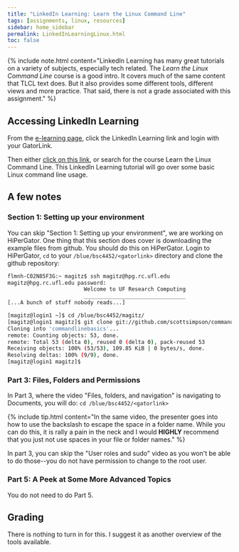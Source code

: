 ```yaml
---
title: "LinkedIn Learning: Learn the Linux Command Line"
tags: [assignments, linux, resources]
sidebar: home_sidebar
permalink: LinkedInLearningLinux.html
toc: false
---
```


{% include note.html content="LinkedIn Learning has many great tutorials on a variety of subjects, especially tech related. The *Learn the Linux Command Line* course is a good intro. It covers much of the same content that TLCL text does. But it also provides some different tools, different views and more practice. That said, there is not a grade associated with this assignment." %}

## Accessing LinkedIn Learning

From the [e-learning page](https://elearning.ufl.edu/), click the LinkedIn Learning link and login with your GatorLink.

Then either [click on this link](https://www.linkedin.com/learning/learning-linux-command-line-2/learning-linux-command-line?u=41282748), or search for the course Learn the Linux Command Line. This LinkedIn Learning tutorial will go over some basic Linux command line usage.

## A few notes

### Section 1: Setting up your environment

You can skip "Section 1: Setting up your environment", we are working on HiPerGator. One thing that this section does cover is downloading the example files from github. You should do this on HiPerGator. Login to HiPerGator, `cd` to your `/blue/bsc4452/<gatorlink>` directory and clone the github repository:

```bash
flmnh-C02N85F3G:~ magitz$ ssh magitz@hpg.rc.ufl.edu
magitz@hpg.rc.ufl.edu password: 
                        Welcome to UF Research Computing                        
                        ________________________________                        
[...A bunch of stuff nobody reads...]

[magitz@login1 ~]$ cd /blue/bsc4452/magitz/
[magitz@login1 magitz]$ git clone git://github.com/scottsimpson/commandlinebasics
Cloning into 'commandlinebasics'...
remote: Counting objects: 53, done.
remote: Total 53 (delta 0), reused 0 (delta 0), pack-reused 53
Receiving objects: 100% (53/53), 109.85 KiB | 0 bytes/s, done.
Resolving deltas: 100% (9/9), done.
[magitz@login1 magitz]$
```

### Part 3: Files, Folders and Permissions

In Part 3, where the video "Files, folders, and navigation" is navigating to Documents, you will do: `cd /blue/bsc4452/<gatorlink>`

{% include tip.html content="In the same video, the presenter goes into how to use the backslash to escape the space in a folder name. While you can do this, it is rally a pain in the neck and I would **HIGHLY** recommend that you just not use spaces in your file or folder names." %}

In part 3, you can skip the "User roles and sudo" video as you won't be able to do those--you do not have permission to change to the root user.

### Part 5: A Peek at Some More Advanced Topics

You do not need to do Part 5.

## Grading

There is nothing to turn in for this. I suggest it as another overview of the tools available.
